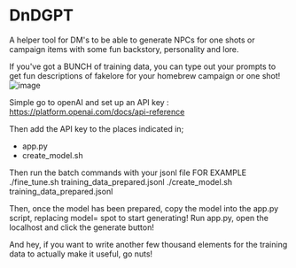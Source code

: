 # DnDGPT
A helper tool for DM's to be able to generate NPCs for one shots or campaign items with some fun backstory, personality and lore.

If you've got a BUNCH of training data, you can type out your prompts to get fun descriptions of fakelore for your homebrew campaign or one shot!
![image](https://github.com/DavidWeaverAudio/DnDGPT/assets/78392269/ef8ff223-9a07-42f9-8de8-840d39ee4cd5)

Simple go to openAI and set up an API key : https://platform.openai.com/docs/api-reference

Then add the API key to the places indicated in;
- app.py
- create_model.sh

Then run the batch commands with your jsonl file
FOR EXAMPLE 
./fine_tune.sh training_data_prepared.jsonl
./create_model.sh training_data_prepared.jsonl

Then, once the model has been prepared, copy the model into the app.py script, replacing model= spot to start generating!
Run app.py, open the localhost and click the generate button!

And hey, if you want to write another few thousand elements for the training data to actually make it useful, go nuts!
